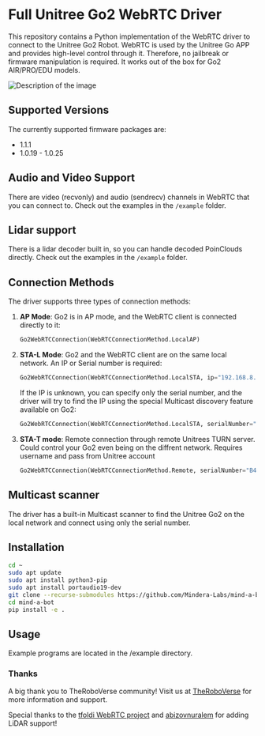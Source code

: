 # Full Unitree Go2 WebRTC Driver

This repository contains a Python implementation of the WebRTC driver to connect to the Unitree Go2 Robot. WebRTC is used by the Unitree Go APP and provides high-level control through it. Therefore, no jailbreak or firmware manipulation is required. It works out of the box for Go2 AIR/PRO/EDU models.

![Description of the image](./images/screenshot_1.png)

## Supported Versions

The currently supported firmware packages are:
- 1.1.1
- 1.0.19 - 1.0.25

## Audio and Video Support

There are video (recvonly) and audio (sendrecv) channels in WebRTC that you can connect to. Check out the examples in the `/example` folder.

## Lidar support

There is a lidar decoder built in, so you can handle decoded PoinClouds directly. Check out the examples in the `/example` folder.

## Connection Methods

The driver supports three types of connection methods:

1. **AP Mode**: Go2 is in AP mode, and the WebRTC client is connected directly to it:

    ```python
    Go2WebRTCConnection(WebRTCConnectionMethod.LocalAP)
    ```

2. **STA-L Mode**: Go2 and the WebRTC client are on the same local network. An IP or Serial number is required:

    ```python
    Go2WebRTCConnection(WebRTCConnectionMethod.LocalSTA, ip="192.168.8.181")
    ```


    If the IP is unknown, you can specify only the serial number, and the driver will try to find the IP using the special Multicast discovery feature available on Go2:

    ```python
    Go2WebRTCConnection(WebRTCConnectionMethod.LocalSTA, serialNumber="B42D2000XXXXXXXX")
    ```

3. **STA-T mode**: Remote connection through remote Unitrees TURN server. Could control your Go2 even being on the diffrent network. Requires username and pass from Unitree account

    ```python
    Go2WebRTCConnection(WebRTCConnectionMethod.Remote, serialNumber="B42D2000XXXXXXXX", username="email@gmail.com", password="pass")
    ```

## Multicast scanner
The driver has a built-in Multicast scanner to find the Unitree Go2 on the local network and connect using only the serial number.


## Installation

```sh
cd ~
sudo apt update
sudo apt install python3-pip
sudo apt install portaudio19-dev
git clone --recurse-submodules https://github.com/Mindera-Labs/mind-a-bot.git
cd mind-a-bot
pip install -e .
```

## Usage 
Example programs are located in the /example directory.

### Thanks

A big thank you to TheRoboVerse community! Visit us at [TheRoboVerse](https://theroboverse.com) for more information and support.

Special thanks to the [tfoldi WebRTC project](https://github.com/tfoldi/go2-webrtc) and [abizovnuralem](https://github.com/abizovnuralem) for adding LiDAR support!

